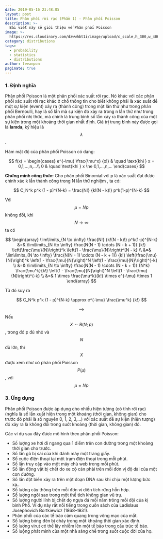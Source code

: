 ```yaml
---
date: 2019-05-16 23:48:05
layout: post
title: Phân phối rời rạc (Phần 1) - Phân phối Poisson
description: >-
  Bài viết này sẽ giới thiệu về Phân phối Poisson
image: >-
  https://res.cloudinary.com/dzwwhbt1i/image/upload/c_scale,h_300,w_400/v1569008243/1200px-Normal_Distribution_PDF.svg_w2r9gl.png
category: distributions
tags:
  - probability
  - statistics
  - distributions
author: levanpon
paginate: true
---
```


### 1. Định nghĩa

Phân phối Poisson là một phân phối xác suất rời rạc. Nó khác với các phân phối xác suất rời rạc khác ở chỗ thông tin cho biết không phải là xác suất để một sự kiện (event) xảy ra (thành công) trong một lần thử như trong phân phối Bernoulli, hay là số lần mà sự kiện đó xảy ra trong n lần thử như trong phân phối nhị thức, mà chính là trung bình số lần xảy ra thành công của một sự kiện trong một khoảng thời gian nhất định. Giá trị trung bình này được gọi là **lamda**, ký hiệu là $$\displaystyle \lambda$$.

Hàm mật độ của phân phối Poisson có dạng: 

$$
f(x) = 
\begin{cases}
    e^{-\mu} \frac{\mu^x} {x!}      & \quad \text{khi } x = 0,1,...,n,...\\
    0  & \quad \text{khi } x \ne 0,1,...,n,...
  \end{cases}
$$

**Chứng minh công thức:** Cho phân phối Binomial với p là xác suất đạt được chính xác k lần thành công trong N lần thử nghiệm , ta có:

$$
  	C_N^k p^k (1 - p)^{N-k} = \frac{N!} {k!(N - k)!} p^k(1-p)^{N-k}
$$

Với $$\mu = Np$$ không đổi, khi $$N \to \infty$$ ta có

$$
 \begin{array}
  	\lim\limits_{N \to \infty} \frac{N!} {k!(N - k)!} p^k(1-p)^{N-k} &=& \lim\limits_{N \to \infty} \frac{N(N - 1) \cdots (N - k + 1)} {k!} \left(\frac{\mu}{N}\right)^k \left(1 - \frac{\mu}{N}\right)^{N - k} \\
  	&=& \lim\limits_{N \to \infty} \frac{N(N - 1) \cdots (N - k + 1)} {k!} \left(\frac{\mu}{N}\right)^k \left(1 - \frac{\mu}{N}\right)^N \left(1 - \frac{\mu}{N}\right)^{-k} \\
  	&=& \lim\limits_{N \to \infty} \frac{N(N - 1) \cdots (N - k + 1)} {N^k} \frac{\mu^k}{k!} \left(1 - \frac{\mu}{N}\right)^N \left(1 - \frac{\mu}{N}\right)^{-k} \\
  	&=& 1 \times \frac{\mu^k}{k!} \times e^{-\mu} \times 1
  \end{array}
$$

Từ đó suy ra 

$$
	C_N^k p^k (1 - p)^{N-k} \approx e^{-\mu} \frac{\mu^k} {k!}
$$

$$\implies$$ Nếu $$ X \sim B(N;p)$$, trong đó p đủ nhỏ và $$N$$ đủ lớn, thì $$X$$ được xem như có phân phối Poisson $$P(\mu)$$, với $$\mu = Np$$

### 3. Ứng dụng

Phân phối Poisson được áp dụng cho nhiều hiện tượng (có tính rời rạc) (nghĩa là số lần xuất hiện trong một khoảng (thời gian, không gian) cho trước đó phải là số nguyên 0, 1, 2, 3,...) với xác suất để sự kiện (hiện tượng) đó xảy ra là không đổi trong suốt khoảng (thời gian, không gian) đó.

Các ví dụ sau đây được mô hình theo phân phối Poisson:
- Số lượng xe hơi đi ngang qua 1 điểm trên con đường trong một khoảng thời gian cho trước.
- Số lần gõ bị sai của khi đánh máy một trang giấy.
- Số cuộc điện thoại tại một trạm điện thoại trong mỗi phút.
- Số lần truy cập vào một máy chủ web trong mỗi phút.
- Số lần động vật bị chết do xe cộ cán phải trên mỗi đơn vị độ dài của một con đường.
- Số lần đột biến xảy ra trên một đoạn DNA sau khi chịu một lượng bức xạ..
- Số lượng cây thông trên mỗi đơn vị diện tích rừng hỗn hợp.
- Số lượng ngôi sao trong một thể tích không gian vũ trụ.
- Số lượng người lính bị chết do ngựa đá mỗi năm trông mỗi đội của kị binh Phổ. Ví dụ này rất nổi tiếng trong cuốn sách của Ladislaus Josephovich Bortkiewicz (1868–1931).
- Phân phối của các tế bào cảm quang trong võng mạc của mắt.
- Số lượng bóng đèn bị cháy trong một khoảng thời gian xác định.
- Số lượng virut có thể lây nhiễm lên một tế bào trong cấu trúc tế bào.
- Số lưộng phát minh của một nhà sáng chế trong suốt cuộc đời của họ.